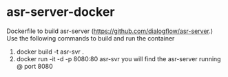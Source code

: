 # asr-server-docker

Dockerfile to build asr-server (https://github.com/dialogflow/asr-server.)
Use the following commands to build and run the container

1) docker build -t asr-svr .
2) docker run -it -d -p 8080:80 asr-svr
you will find the asr-server running @ port 8080
